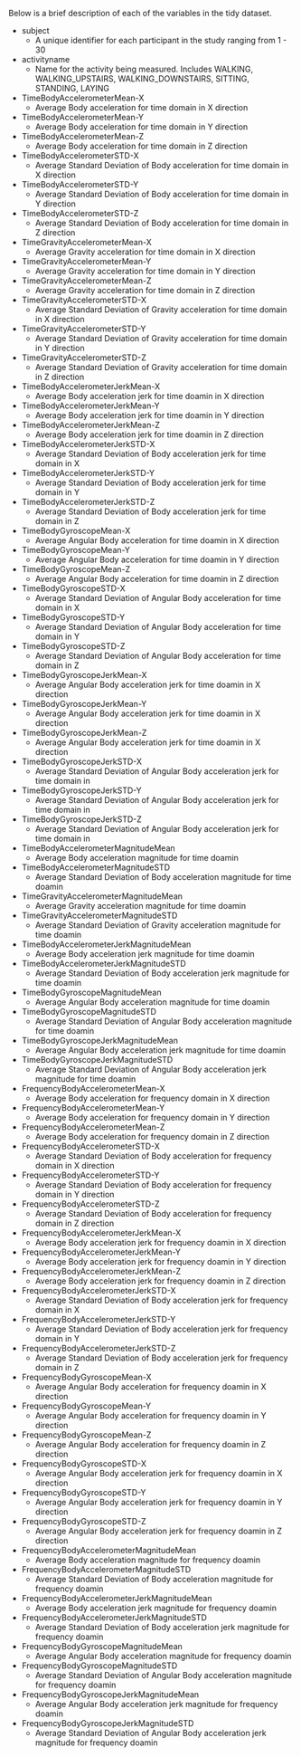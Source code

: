 Below is a brief description of each of the variables in the tidy dataset.

* subject
	*	A unique identifier for each participant in the study ranging from 1 - 30
* activityname
	* 	Name for the activity being measured. Includes WALKING, WALKING_UPSTAIRS, WALKING_DOWNSTAIRS, SITTING, STANDING, LAYING
* TimeBodyAccelerometerMean-X
	* 	Average Body acceleration for time domain in X direction
* TimeBodyAccelerometerMean-Y
	* 	Average Body acceleration for time domain in Y direction
* TimeBodyAccelerometerMean-Z
	* 	Average Body acceleration for time domain in Z direction
* TimeBodyAccelerometerSTD-X
	* 	Average Standard Deviation of Body acceleration for time domain in X direction
* TimeBodyAccelerometerSTD-Y
	* 	Average Standard Deviation of Body acceleration for time domain in Y direction
* TimeBodyAccelerometerSTD-Z
	* 	Average Standard Deviation of Body acceleration for time domain in Z direction 
* TimeGravityAccelerometerMean-X
	* 	Average Gravity acceleration for time domain in X direction    
* TimeGravityAccelerometerMean-Y
	* 	Average Gravity acceleration for time domain in Y direction    
* TimeGravityAccelerometerMean-Z
	* 	Average Gravity acceleration for time domain in Z direction    
* TimeGravityAccelerometerSTD-X
	* 	Average Standard Deviation of Gravity acceleration for time domain in X direction 
* TimeGravityAccelerometerSTD-Y
	* 	Average Standard Deviation of Gravity acceleration for time domain in Y direction 
* TimeGravityAccelerometerSTD-Z
	* 	Average Standard Deviation of Gravity acceleration for time domain in Z direction 
* TimeBodyAccelerometerJerkMean-X
	* 	Average Body acceleration jerk for time doamin in X direction   
* TimeBodyAccelerometerJerkMean-Y
	* 	Average Body acceleration jerk for time doamin in Y direction   
* TimeBodyAccelerometerJerkMean-Z
	* 	Average Body acceleration jerk for time doamin in Z direction   
* TimeBodyAccelerometerJerkSTD-X
	* 	Average Standard Deviation of Body acceleration jerk for time domain in X 
* TimeBodyAccelerometerJerkSTD-Y
	* 	Average Standard Deviation of Body acceleration jerk for time domain in Y 
* TimeBodyAccelerometerJerkSTD-Z
	* 	Average Standard Deviation of Body acceleration jerk for time domain in Z 
* TimeBodyGyroscopeMean-X
	* 	Average Angular Body acceleration for time doamin in X direction   
* TimeBodyGyroscopeMean-Y
	* 	Average Angular Body acceleration for time doamin in Y direction   
* TimeBodyGyroscopeMean-Z
	* 	Average Angular Body acceleration for time doamin in Z direction   
* TimeBodyGyroscopeSTD-X
	* 	Average Standard Deviation of Angular Body acceleration for time domain in X 
* TimeBodyGyroscopeSTD-Y
	* 	Average Standard Deviation of Angular Body acceleration for time domain in Y 
* TimeBodyGyroscopeSTD-Z
	* 	Average Standard Deviation of Angular Body acceleration for time domain in Z 
* TimeBodyGyroscopeJerkMean-X
	* 	Average Angular Body acceleration jerk for time doamin in X direction  
* TimeBodyGyroscopeJerkMean-Y
	* 	Average Angular Body acceleration jerk for time doamin in X direction  
* TimeBodyGyroscopeJerkMean-Z
	* 	Average Angular Body acceleration jerk for time doamin in X direction  
* TimeBodyGyroscopeJerkSTD-X
	* 	Average Standard Deviation of Angular Body acceleration jerk for time domain in 
* TimeBodyGyroscopeJerkSTD-Y
	* 	Average Standard Deviation of Angular Body acceleration jerk for time domain in 
* TimeBodyGyroscopeJerkSTD-Z
	* 	Average Standard Deviation of Angular Body acceleration jerk for time domain in 
* TimeBodyAccelerometerMagnitudeMean
	* 	Average Body acceleration magnitude for time doamin      
* TimeBodyAccelerometerMagnitudeSTD
	* 	Average Standard Deviation of Body acceleration magnitude for time doamin   
* TimeGravityAccelerometerMagnitudeMean
	* 	Average Gravity acceleration magnitude for time doamin      
* TimeGravityAccelerometerMagnitudeSTD
	* 	Average Standard Deviation of Gravity acceleration magnitude for time doamin   
* TimeBodyAccelerometerJerkMagnitudeMean
	* 	Average Body acceleration jerk magnitude for time doamin     
* TimeBodyAccelerometerJerkMagnitudeSTD
	* 	Average Standard Deviation of Body acceleration jerk magnitude for time doamin  
* TimeBodyGyroscopeMagnitudeMean
	* 	Average Angular Body acceleration magnitude for time doamin     
* TimeBodyGyroscopeMagnitudeSTD
	* 	Average Standard Deviation of Angular Body acceleration magnitude for time doamin  
* TimeBodyGyroscopeJerkMagnitudeMean
	* 	Average Angular Body acceleration jerk magnitude for time doamin    
* TimeBodyGyroscopeJerkMagnitudeSTD
	* 	Average Standard Deviation of Angular Body acceleration jerk magnitude for time doamin 
* FrequencyBodyAccelerometerMean-X
	* 	Average Body acceleration for frequency domain in X direction    
* FrequencyBodyAccelerometerMean-Y
	* 	Average Body acceleration for frequency domain in Y direction    
* FrequencyBodyAccelerometerMean-Z
	* 	Average Body acceleration for frequency domain in Z direction    
* FrequencyBodyAccelerometerSTD-X
	* 	Average Standard Deviation of Body acceleration for frequency domain in X direction 
* FrequencyBodyAccelerometerSTD-Y
	* 	Average Standard Deviation of Body acceleration for frequency domain in Y direction 
* FrequencyBodyAccelerometerSTD-Z
	* 	Average Standard Deviation of Body acceleration for frequency domain in Z direction 
* FrequencyBodyAccelerometerJerkMean-X
	* 	Average Body acceleration jerk for frequency doamin in X direction   
* FrequencyBodyAccelerometerJerkMean-Y
	* 	Average Body acceleration jerk for frequency doamin in Y direction   
* FrequencyBodyAccelerometerJerkMean-Z
	* 	Average Body acceleration jerk for frequency doamin in Z direction   
* FrequencyBodyAccelerometerJerkSTD-X
	* 	Average Standard Deviation of Body acceleration jerk for frequency domain in X 
* FrequencyBodyAccelerometerJerkSTD-Y
	* 	Average Standard Deviation of Body acceleration jerk for frequency domain in Y 
* FrequencyBodyAccelerometerJerkSTD-Z
	* 	Average Standard Deviation of Body acceleration jerk for frequency domain in Z 
* FrequencyBodyGyroscopeMean-X
	* 	Average Angular Body acceleration for frequency doamin in X direction   
* FrequencyBodyGyroscopeMean-Y
	* 	Average Angular Body acceleration for frequency doamin in Y direction   
* FrequencyBodyGyroscopeMean-Z
	* 	Average Angular Body acceleration for frequency doamin in Z direction   
* FrequencyBodyGyroscopeSTD-X
	* 	Average Angular Body acceleration jerk for frequency doamin in X direction  
* FrequencyBodyGyroscopeSTD-Y
	* 	Average Angular Body acceleration jerk for frequency doamin in Y direction  
* FrequencyBodyGyroscopeSTD-Z
	* 	Average Angular Body acceleration jerk for frequency doamin in Z direction  
* FrequencyBodyAccelerometerMagnitudeMean
	* 	Average Body acceleration magnitude for frequency doamin      
* FrequencyBodyAccelerometerMagnitudeSTD
	* 	Average Standard Deviation of Body acceleration magnitude for frequency doamin   
* FrequencyBodyAccelerometerJerkMagnitudeMean
	* 	Average Body acceleration jerk magnitude for frequency doamin     
* FrequencyBodyAccelerometerJerkMagnitudeSTD
	* 	Average Standard Deviation of Body acceleration jerk magnitude for frequency doamin  
* FrequencyBodyGyroscopeMagnitudeMean
	* 	Average Angular Body acceleration magnitude for frequency doamin     
* FrequencyBodyGyroscopeMagnitudeSTD
	* 	Average Standard Deviation of Angular Body acceleration magnitude for frequency doamin  
* FrequencyBodyGyroscopeJerkMagnitudeMean
	* 	Average Angular Body acceleration jerk magnitude for frequency doamin    
* FrequencyBodyGyroscopeJerkMagnitudeSTD
	* 	Average Standard Deviation of Angular Body acceleration jerk magnitude for frequency doamin 

